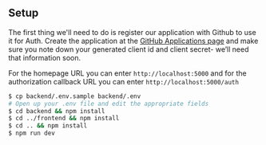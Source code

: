 ## Setup

The first thing we'll need to do is register our application with Github to use it for Auth. Create the application at the [GitHub Applications page](https://github.com/settings/applications/new) and make sure you note down your generated client id and client secret- we’ll need that information soon.

For the homepage URL you can enter `http://localhost:5000` and for the authorization callback URL you can enter `http://localhost:5000/auth`

```zsh
$ cp backend/.env.sample backend/.env
# Open up your .env file and edit the appropriate fields
$ cd backend && npm install
$ cd ../frontend && npm install
$ cd .. && npm install
$ npm run dev
```
